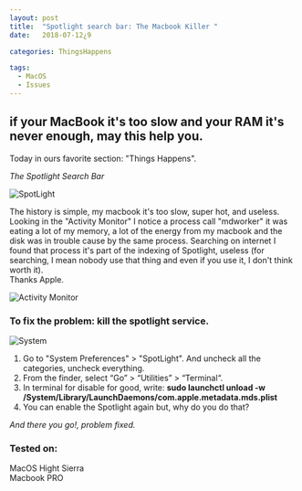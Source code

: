```yaml
---
layout: post
title:  "Spotlight search bar: The Macbook Killer "
date:   2018-07-12¿9

categories: ThingsHappens

tags:
  - MacOS
  - Issues
---
```


## if your MacBook it's too slow and your RAM it's never enough, may this help you.

Today in ours favorite section: "Things Happens".

*The Spotlight Search Bar*

![SpotLight](http://www.intego.com/mac-security-blog/wp-content/uploads/2015/01/spotlight-600x300.jpeg)

The history is simple, my macbook it's too slow, super hot, and useless.
Looking in the "Activity Monitor" I notice a process call "mdworker" it was eating a lot of my memory, a lot of the energy from my macbook
and the disk was in trouble cause by the same process.
Searching on internet I found that process it's part of the indexing of Spotlight, useless (for searching, I mean nobody use that thing and even if you use it, I don't think worth it). <br />
Thanks Apple.

![Activity Monitor](https://www.howtogeek.com/wp-content/uploads/2015/09/ActivityMonitorMain.png)

<!-- more -->

### To fix the problem: kill the spotlight service.

![System](https://images.techhive.com/images/article/2013/10/mavericks_prefs_categories-we-dont-need-em-100065975-orig.png)

1.  Go to "System Preferences" > "SpotLight". And uncheck all the categories, uncheck everything.
2.  From the finder, select “Go” > “Utilities” > “Terminal“.
3.  In terminal for disable for good, write: **sudo launchctl unload -w /System/Library/LaunchDaemons/com.apple.metadata.mds.plist**
4.  You can enable the Spotlight again but, why do you do that? 

*And there you go!, problem fixed.*

### Tested on:
MacOS Hight Sierra <br />
Macbook PRO <br />
